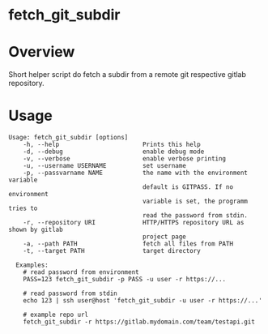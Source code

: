 # fetch_git_subdir

Overview
========

Short helper script do fetch a subdir from a remote git respective gitlab repository.


Usage
=====

    Usage: fetch_git_subdir [options]
        -h, --help                       Prints this help
        -d, --debug                      enable debug mode
        -v, --verbose                    enable verbose printing
        -u, --username USERNAME          set username
        -p, --passvarname NAME           the name with the environment variable
                                         default is GITPASS. If no environment
                                         variable is set, the programm tries to
                                         read the password from stdin.
        -r, --repository URI             HTTP/HTTPS repository URL as shown by gitlab
                                         project page
        -a, --path PATH                  fetch all files from PATH
        -t, --target PATH                target directory

      Examples:
        # read password from environment
        PASS=123 fetch_git_subdir -p PASS -u user -r https://...

        # read password from stdin
        echo 123 | ssh user@host 'fetch_git_subdir -u user -r https://...'

        # example repo url
        fetch_git_subdir -r https://gitlab.mydomain.com/team/testapi.git
